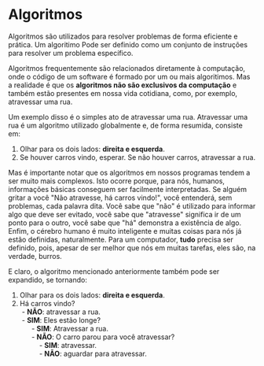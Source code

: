 # Algoritmos
Algoritmos são utilizados para resolver problemas de forma eficiente e prática. 
Um algoritimo Pode ser definido como um conjunto de instruções para resolver um problema específico.

Algoritmos frequentemente são relacionados diretamente à computação, onde o código de um software é formado por um ou mais algoritimos. 
Mas a realidade é que os **algoritmos não são exclusivos da computação** e também estão presentes em nossa vida cotidiana, como, por exemplo, atravessar uma rua. 

Um exemplo disso é o simples ato de atravessar uma rua. Atravessar uma rua é um algoritmo utilizado
globalmente e, de forma resumida, consiste em:
1. Olhar para os dois lados: __direita e esquerda__.
2. Se houver carros vindo, esperar. Se não houver carros, atravessar a rua.

Mas é importante notar que os algoritmos em nossos programas tendem a ser muito mais complexos.
Isto ocorre porque, para nós, humanos, informações básicas conseguem ser facilmente interpretadas. Se alguém
gritar a você "Não atravesse, há carros vindo!", você entenderá, sem problemas, cada palavra dita. Você sabe
que "não" é utilizado para informar algo que deve ser evitado, você sabe que "atravesse" significa ir de um ponto para o outro, você sabe que "há"
demonstra a existência de algo. Enfim, o cérebro humano é muito inteligente e muitas coisas para nós já estão definidas, naturalmente.
Para um computador, **tudo** precisa ser definido, pois, apesar de ser melhor que nós em muitas tarefas, eles são, na verdade, burros.

E claro, o algoritmo mencionado anteriormente também pode ser expandido, se tornando:
1. Olhar para os dois lados: __direita e esquerda__.
2. Há carros vindo?  
&nbsp;- __NÃO__: atravessar a rua.  
&nbsp;- __SIM__: Eles estão longe?  
&nbsp; &nbsp; &nbsp; - __SIM__: Atravessar a rua.  
&nbsp; &nbsp; &nbsp; - __NÃO__: O carro parou para você atravessar?  
&nbsp; &nbsp; &nbsp; &nbsp; &nbsp; - __SIM__: atravessar.  
&nbsp; &nbsp; &nbsp; &nbsp; &nbsp; - __NÃO__: aguardar para atravessar.

